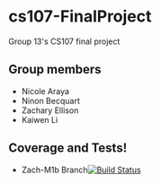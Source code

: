 # cs107-FinalProject
Group 13's CS107 final project

## Group members
- Nicole Araya
- Ninon Becquart
- Zachary Ellison
- Kaiwen Li

## Coverage and Tests! 
 - Zach-M1b Branch[![Build Status](https://travis-ci.com/mountain-bay/cs107-FinalProject.svg?token=KvF9vGPRmMyHwtXxqRfN&branch=Zach-M1b)](https://travis-ci.com/mountain-bay/cs107-FinalProject)